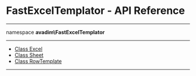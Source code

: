 # FastExcelTemplator - API Reference

---

namespace **avadim\FastExcelTemplator**

---

* [Class Excel](91-api-class-excel.md)
* [Class Sheet](92-api-class-sheet.md)
* [Class RowTemplate](93-api-class-row-template.md)

---

